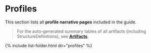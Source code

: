 

# Profiles

This section lists all **profile narrative pages** included in the guide.

> For the auto-generated summary tables of all artifacts (including StructureDefinitions), see **[Artifacts](artifacts.html)**.



{% include list-folder.html dir="profiles" %}
